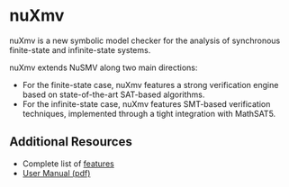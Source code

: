 

# nuXmv
nuXmv is a new symbolic model checker for the analysis of synchronous finite-state and infinite-state systems.

nuXmv extends NuSMV along two main directions:
* For the finite-state case, nuXmv features a strong verification engine based on state-of-the-art SAT-based algorithms.
* For the infinite-state case, nuXmv features SMT-based verification techniques, implemented through a tight integration with MathSAT5. 

## Additional Resources
* Complete list of [features](https://nuxmv.fbk.eu/pmwiki.php?n=Features.Home)
* [User Manual (pdf)](https://es.fbk.eu/tools/nuxmv/downloads/nuxmv-user-manual.pdf)